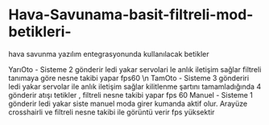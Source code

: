 # Hava-Savunama-basit-filtreli-mod-betikleri-
 hava savunma yazılım entegrasyonunda kullanılacak betikler 

YarıOto - Sisteme 2 gönderir ledi yakar servolari le anlık iletişim sağlar filtreli tanımaya göre nesne takibi yapar fps60 \n
TamOto -  Sisteme 3 gönderiri ledi yakar servolar ile anlık iletişim sağlar kilitlenme şartını tamamladığında 4 gönderir atışı tetikler , filtreli nesne takibi yapar fps 60
Manuel - Sisteme 1 gönderir ledi yakar siste manuel moda girer kumanda aktif olur. Arayüze crosshairli ve filtreli nesne takibi ile görüntü verir fps yüksektir 
